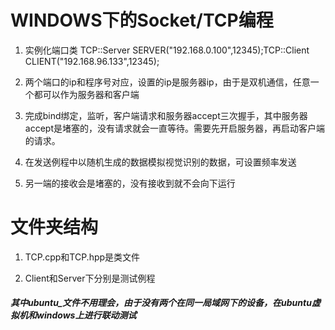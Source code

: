 # WINDOWS下的Socket/TCP编程
1. 实例化端口类 TCP::Server SERVER("192.168.0.100",12345);TCP::Client CLIENT("192.168.96.133",12345);
2. 两个端口的ip和程序号对应，设置的ip是服务器ip，由于是双机通信，任意一个都可以作为服务器和客户端
3. 完成bind绑定，监听，客户端请求和服务器accept三次握手，其中服务器accept是堵塞的，没有请求就会一直等待。需要先开启服务器，再启动客户端的请求。

4. 在发送例程中以随机生成的数据模拟视觉识别的数据，可设置频率发送
5. 另一端的接收会是堵塞的，没有接收到就不会向下运行

# 文件夹结构
1. TCP.cpp和TCP.hpp是类文件

2. Client和Server下分别是测试例程
##### 其中ubuntu_文件不用理会，由于没有两个在同一局域网下的设备，在ubuntu虚拟机和windows上进行联动测试
